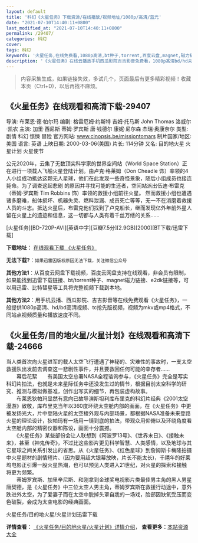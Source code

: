 ```yaml
---
layout: default
title: '科幻《火星任务》下载资源/在线播放/视频地址/1080p/高清/蓝光'
date: "2021-07-10T14:40:11+0800"
last_modified_at: "2021-07-10T14:40:11+0800"
permalink: /29407/
categories: 科幻
cover:
tags: 科幻
keywords: '火星任务,在线免费看,1080p高清,bt种子,torrent,百度云盘,magnet,磁力链,迅雷下载资源'
description: '《火星任务》在线云播放手机西瓜影院吉吉影音免费看，1080p高清bd/hd未删减完整版和tc抢先枪版，mkv/mp4格式，附带bt/torrent种子、magnet/磁力链、百度云盘、网盘资源迅雷下载链接'
---
```


>内容采集生成，如果链接失效，多试几个，页面最后有更多精彩视频！收藏本页（Ctrl+D)，以后再找不麻烦。


## 《火星任务》在线观看和高清下载-29407

导演: 布莱恩·德·帕尔玛 编剧: 格雷厄姆·约斯特 吉姆·托马斯 John Thomas 洛威尔·凯农 主演: 加里·西尼斯 蒂姆·罗宾斯 唐·钱德尔 康妮·尼尔森 杰瑞·奥康奈尔 类型: 剧情 科幻 惊悚 冒险 官方网站: www.cinopsis.be/missiontomars 制片国家/地区: 美国 语言: 英语 上映日期: 2000-03-06(美国) 片长: 114分钟 又名: 目的地火星 火星计划 火星使节

公元2020年，云集了无数顶尖科学家的世界空间站（World Space Station）正在进行一项载人飞船火星登陆计划。由卢克·格莱姆（Don Cheadle 饰）率领的4人小组成功抵达这颗无人星球，他们在此发现一些奇怪景象，随后小组成员也接连毙命。为了调查这起悲剧 的原因并寻找可能的生还者，空间站派出伍迪·布雷克（蒂姆·罗宾斯 Tim Robbins 饰）率领的救援小组前往火星。 然而救援小组也遭遇诸多磨难，船体损坏、机器失灵、燃料泄漏、成员死亡等等，无一不在消磨着救援人员的斗志。抵达火星后，布雷克他们找到了卢克船长，继而发现亿外年前外星人留在火星上的遗迹和信息，这一切都与人类有着千丝万缕的关系……


[火星任务][BD-720P-AVI][英语中字][豆瓣7.5分][2.9GB][2000][BT下载/迅雷下载]

**下载地址**： [在线观看下载 《火星任务》](https://www.btdx8.com/torrent/mission_to_mars_2000.html) 


**无法下载?**：`如果迅雷因版权原因无法下载，关注微信公众号 `

**其他方法1**：从百度云网盘下载视频，百度云网盘支持在线观看，非会员有限制，如果能找到迅雷下载链接、bt/torrent种子、magnet磁力链接、e2dk链接等，可以用迅雷、比特彗星等工具将完整视频下载到本地。

**其他方法2**：用手机云播、西瓜影院、吉吉影音等在线免费观看《火星任务》，一般提供1080p高清、hd/bd高清视频、tc抢先版视频，视频为mkv或mp4格式，不同站点视频质量和播放速度不同。


## 《火星任务/目的地火星/火星计划》在线观看和高清下载-24666

当人类首次向火星进军的载人太空飞行遭遇了神秘的、灾难性的事故时，一支太空救援队出发前去调查这一悲剧性事件，并且要救回任何可能的幸存者……<br />　　幕后花絮　　有美国太空总署NASA全程谘询参与，《火星任务》完全是写实科幻片拍法，也就是未来星际任务中还没发生过的情节，根据目前太空科学的研究、推测与模拟做基准，创作出写实的细节，再包装虚构故事。<br />　　布莱恩狄帕玛显然有意向已故导演斯坦利库布里克的科幻片经典《2001太空漫游》致敬，库布里克当年以360度环绕太空舱内部的画面，在《火星任务》中更被发扬光大，片中登陆火星的太空梭外观与内部场景，都根据NASA准备未来登路火星的理论设计，狄帕玛有一场用一镜到底的拍法，带观众用仰俯以及环绕角度看太空舱内部的精密仪器和陈设，画面十分震撼。<br />　　《火星任务》某些部份会让人联想到《阿波罗13号》、《世界末日》、《接触未来》，甚至《神鬼传奇》，不过比这些影片更见科学智慧、人类感情，以及地球与其它星球之间关系引发出的省思。从《火星任务》、《红色星球》到詹姆斯卡梅隆拍摄中火星题材的剧情短片、(因为要用超大银幕放映，片长不能太长)，千禧年的好莱坞电影正引爆一股火星热潮，也可以预见人类进入21世纪，对火星的探索和接触将更为频繁。<br />　　蒂姆罗宾斯、加里辛尼斯、和刚拿到金球奖电视影片类最佳男主角的黑人男星唐契德，是《火星任务》中三位太空人男主角，蒂姆罗宾斯在救援行动途中，意外跌进外太空，为了爱妻子而在太空中脱掉头罩自戕的一场戏，脸部因缺氧受压而变色破裂，会成为太空电影的经典画面。</p>


火星任务/目的地火星/火星计划迅雷下载

**详情查看**： [《火星任务/目的地火星/火星计划》详情介绍](/movie/24666/)， **查看更多**：[本站资源大全](/movie/t/all/)

